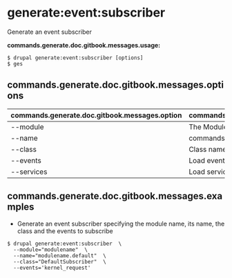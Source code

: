 # generate:event:subscriber
Generate an event subscriber

**commands.generate.doc.gitbook.messages.usage:**
```
$ drupal generate:event:subscriber [options]
$ ges  
```

## commands.generate.doc.gitbook.messages.options
commands.generate.doc.gitbook.messages.option | commands.generate.doc.gitbook.messages.details
-------|-------------
--module | The Module name.
--name | commands.generate.service.options.name
--class | Class name
--events | Load events from the container
--services | Load services from the container.

## commands.generate.doc.gitbook.messages.examples
* Generate an event subscriber specifying the module name, its name, the class and the events to subscribe
```
$ drupal generate:event:subscriber  \
  --module="modulename"  \
  --name="modulename.default"  \
  --class="DefaultSubscriber"  \
  --events='kernel_request'

```
